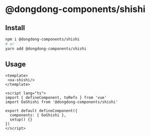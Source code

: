 # @dongdong-components/shishi

## Install

```bash
npm i @dongdong-components/shishi
# or
yarn add @dongdong-components/shishi
```

## Usage

```vue
<template>
 <oa-shishi/>
</template>

<script lang="ts">
import { defineComponent, toRefs } from 'vue'
import OaShishi from '@dongdong-components/shishi'

export default defineComponent({
  components: { OaShishi },
  setup() {}
})
</script>
```

